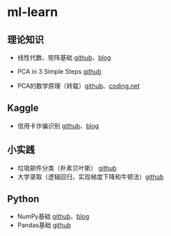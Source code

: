 # ml-learn

## 理论知识

- 线性代数、矩阵基础 [github](https://github.com/coder-ss/ml-learn/blob/master/theory/matrix/matrix.ipynb)、[blog](http://coderss.me/2016/05/10/machine_learning/matrix/)

- PCA in 3 Simple Steps [github](https://github.com/coder-ss/ml-learn/blob/master/theory/pca/PCA%20in%203%20Simple%20Steps.ipynb)

- PCA的数学原理（转载）[github](https://github.com/coder-ss/ml-learn/blob/master/theory/pca/The%20Mathematical%20Principles%20of%20PCA.png)、[coding.net](https://coding.net/u/coder_ss/p/ml-learn/git/blob/master/theory/pca/The%20Mathematical%20Principles%20of%20PCA.png)


## Kaggle

- 信用卡诈骗识别 [github](https://github.com/coder-ss/ml-learn/blob/master/kaggle/CreditCardFraud/joparga3.ipynb)、[blog](http://coderss.me/2017/06/25/machine_learning/kaggle_credit_card_fraud_detection/)


## 小实践

- 垃圾邮件分类（朴素贝叶斯） [github](https://github.com/coder-ss/ml-learn/blob/master/naive-bayes/spam.ipynb)
- 大学录取（逻辑回归，实现梯度下降和牛顿法）[github](https://github.com/coder-ss/ml-learn/blob/master/logistic-regression/logistic-college-admit.ipynb)


## Python

- NumPy基础 [github](https://github.com/coder-ss/ml-learn/blob/master/python-learning/numpy/numpy_summary.ipynb)、[blog](http://coderss.me/2017/05/11/machine_learning/numpy_summary/)
- Pandas基础 [github](https://github.com/coder-ss/ml-learn/blob/master/python-learning/pandas/pandas_summary.ipynb)
